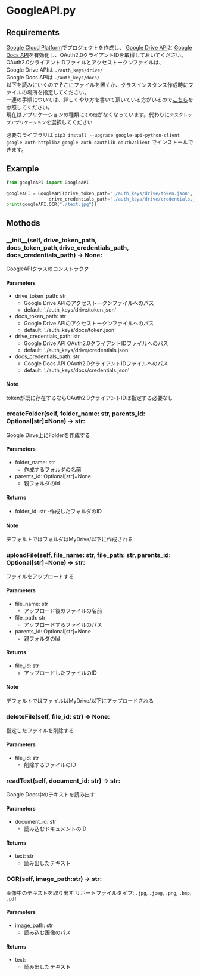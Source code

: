 # GoogleAPI.py

## Requirements

[Google Cloud Platform](https://console.cloud.google.com)でプロジェクトを作成し、
[Google Drive API](https://console.cloud.google.com/apis/library/drive.googleapis.com)と
[Google Docs API](https://console.cloud.google.com/apis/library/docs.googleapis.com)を有効化し、OAuth2.0クライアントIDを取得しておいてください。  
OAuth2.0クライアントIDファイルとアクセストークンファイルは、  
Google Drive APIは `./auth_keys/drive/`  
Google Docs APIは `./auth_keys/docs/`  
以下を読みにいくのでそこにファイルを置くか、クラスインスタンス作成時にファイルの場所を指定してください。  
一連の手順については、詳しくやり方を書いて頂いている方がいるので[こちら](https://zenn.dev/wtkn25/articles/python-googledriveapi-auth#google-developer-console%E3%81%AB%E3%82%A2%E3%82%AF%E3%82%BB%E3%82%B9)を参照してください。  
現在はアプリケーションの種類に`その他`がなくなっています。代わりに`デスクトップアプリケーション`を選択してください

必要なライブラリは
`pip3 install --upgrade google-api-python-client google-auth-httplib2 google-auth-oauthlib oauth2client`
でインストールできます。

## Example
```py
from googleAPI import GoogleAPI

googleAPI = GoogleAPI(drive_token_path='./auth_keys/drive/token.json', docs_token_path='./auth_keys/docs/token.json',
                drive_credentials_path='./auth_keys/drive/credentials.json', docs_credentials_path='./auth_keys/docs/credentials.json')
print(googleAPI.OCR("./text.jpg"))
```

## Mothods

### \_\_init\_\_(self, drive_token_path, docs_token_path,drive_credentials_path, docs_credentials_path) -> None:
GoogleAPIクラスのコンストラクタ

#### Parameters
- drive_token_path: str
    - Google Drive APIのアクセストークンファイルへのパス
    - default: './auth_keys/drive/token.json'
- docs_token_path: str
    - Google Drive APIのアクセストークンファイルへのパス
    - default: './auth_keys/docs/token.json'
- drive_credentials_path: str
    - Google Drive API OAuth2.0クライアントIDファイルへのパス
    - default: './auth_keys/drive/credentials.json'
- docs_credentials_path: str
    - Google Docs API OAuth2.0クライアントIDファイルへのパス
    - default: './auth_keys/docs/credentials.json'

#### Note
tokenが既に存在するならOAuth2.0クライアントIDは指定する必要なし

### createFolder(self, folder_name: str, parents_id: Optional[str]=None) -> str:
Google Dirve上にFolderを作成する

#### Parameters
- folder_name: str
    - 作成するフォルダの名前
- parents_id: Optional[str]=None
    - 親フォルダのId

#### Returns
- folder_id: str
    -作成したフォルダのID
        
#### Note
デフォルトではフォルダはMyDrive/以下に作成される


### uploadFile(self, file_name: str, file_path: str, parents_id: Optional[str]=None) -> str:
ファイルをアップロードする

#### Parameters
- file_name: str
    - アップロード後のファイルの名前
- file_path: str
    - アップロードするファイルのパス
- parents_id: Optional[str]=None
    - 親フォルダのId

#### Returns
- file_id: str
    - アップロードしたファイルのID

#### Note
デフォルトではファイルはMyDrive/以下にアップロードされる


### deleteFile(self, file_id: str) -> None:
指定したファイルを削除する

#### Parameters
- file_id: str
    - 削除するファイルのID

### readText(self, document_id: str) -> str:
Google Docs中のテキストを読み出す

#### Parameters
- document_id: str
    - 読み込むドキュメントのID

#### Returns
- text: str
    - 読み出したテキスト

### OCR(self, image_path:str) -> str:
画像中のテキストを取り出す
サポートファイルタイプ: `.jpg`, `.jpeg`, `.png`, `.bmp`, `.pdf`
#### Parameters
- image_path: str
    - 読み込む画像のパス

#### Returns
- text: 
    - 読み出したテキスト